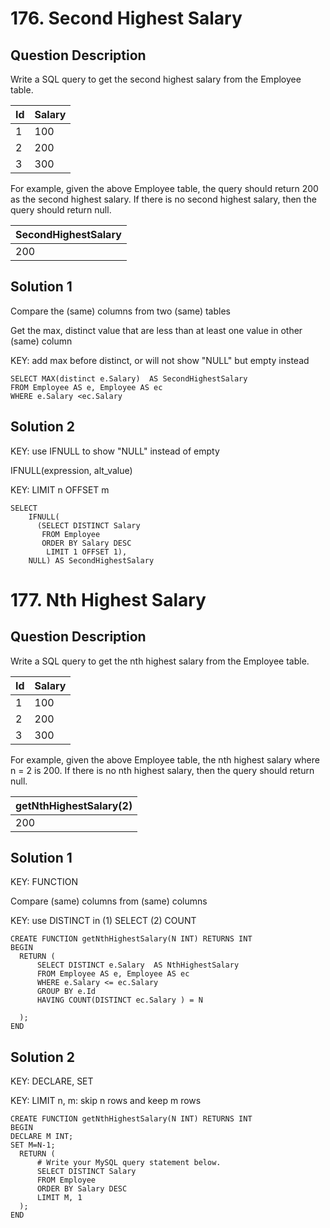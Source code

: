 # 176. Second Highest Salary

## Question Description

Write a SQL query to get the second highest salary from the Employee table.


| Id | Salary |
|----|--------|
| 1  | 100    |
| 2  | 200    |
| 3  | 300    |

For example, given the above Employee table, the query should return 200 as the second highest salary. If there is no second highest salary, then the query should return null.


| SecondHighestSalary |
|---------------------|
| 200                 |


## Solution 1

Compare the (same) columns from two (same) tables

Get the max, distinct value that are less than at least one value in other (same) column

KEY: add max before distinct, or will not show "NULL" but empty instead

```mysql
SELECT MAX(distinct e.Salary)  AS SecondHighestSalary
FROM Employee AS e, Employee AS ec
WHERE e.Salary <ec.Salary
```

## Solution 2

KEY: use IFNULL to show "NULL" instead of empty

IFNULL(expression, alt_value)

KEY: LIMIT n OFFSET m 

```mysql
SELECT
    IFNULL(
      (SELECT DISTINCT Salary
       FROM Employee
       ORDER BY Salary DESC
        LIMIT 1 OFFSET 1),
    NULL) AS SecondHighestSalary
```

# 177. Nth Highest Salary

## Question Description

Write a SQL query to get the nth highest salary from the Employee table.

| Id | Salary |
|----|--------|
| 1  | 100    |
| 2  | 200    |
| 3  | 300    |

For example, given the above Employee table, the nth highest salary where n = 2 is 200. If there is no nth highest salary, then the query should return null.

| getNthHighestSalary(2) |
|------------------------|
| 200                    |


## Solution 1

KEY: FUNCTION

Compare (same) columns from (same) columns

KEY: use DISTINCT in (1) SELECT (2) COUNT 

```mysql
CREATE FUNCTION getNthHighestSalary(N INT) RETURNS INT
BEGIN
  RETURN (
      SELECT DISTINCT e.Salary  AS NthHighestSalary
      FROM Employee AS e, Employee AS ec
      WHERE e.Salary <= ec.Salary
      GROUP BY e.Id
      HAVING COUNT(DISTINCT ec.Salary ) = N
      
  );
END

```

## Solution 2

KEY: DECLARE, SET

KEY: LIMIT n, m: skip n rows and keep m rows

```mysql
CREATE FUNCTION getNthHighestSalary(N INT) RETURNS INT
BEGIN
DECLARE M INT;
SET M=N-1;
  RETURN (
      # Write your MySQL query statement below.
      SELECT DISTINCT Salary 
      FROM Employee 
      ORDER BY Salary DESC 
      LIMIT M, 1
  );
END
```

